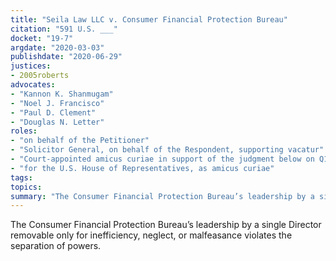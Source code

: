 ```yaml
---
title: "Seila Law LLC v. Consumer Financial Protection Bureau"
citation: "591 U.S. ___"
docket: "19-7"
argdate: "2020-03-03"
publishdate: "2020-06-29"
justices:
- 2005roberts
advocates:
- "Kannon K. Shanmugam"
- "Noel J. Francisco"
- "Paul D. Clement"
- "Douglas N. Letter"
roles:
- "on behalf of the Petitioner"
- "Solicitor General, on behalf of the Respondent, supporting vacatur"
- "Court-appointed amicus curiae in support of the judgment below on Q1"
- "for the U.S. House of Representatives, as amicus curiae"
tags:
topics:
summary: "The Consumer Financial Protection Bureau’s leadership by a single Director removable only for inefficiency, neglect, or malfeasance violates the separation of powers."
---
```

The Consumer Financial Protection Bureau’s leadership by a single Director removable only for inefficiency, neglect, or malfeasance violates the separation of powers.